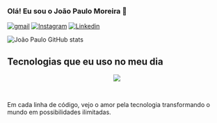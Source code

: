 ### Olá! Eu sou o João Paulo Moreira 👋

[![gmail](https://skillicons.dev/icons?i=gmail)](mailto:joaopaulojs.780@gmail.com)
[![Instagram](https://skillicons.dev/icons?i=instagram)](https://instagram.com/joaopaulojs.380)
[![Linkedin](https://skillicons.dev/icons?i=linkedin)](https://www.linkedin.com/in/joão-paulo-da-silva-moreira-40681429b)

![João Paulo GitHub stats](https://github-readme-stats.vercel.app/api?username=Joao-Paulo06&show_icons=true&theme=dark)

## Tecnologias que eu uso no meu dia


<p align="center">
  <a href="https://skillicons.dev">
    <img src="https://skillicons.dev/icons?i=git,python,c,html,css,php, " />
  </a>
</p><div style="display: inline_block"><br>


Em cada linha de código, vejo o amor pela tecnologia transformando o mundo em possibilidades ilimitadas.